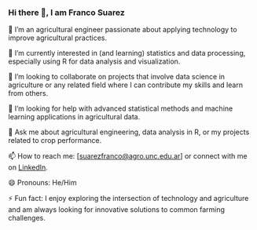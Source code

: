 ### Hi there 👋, I am Franco Suarez

🌱 I’m an agricultural engineer passionate about applying technology to improve agricultural practices.

👀 I’m currently interested in (and learning) statistics and data processing, especially using R for data analysis and visualization.

👯 I’m looking to collaborate on projects that involve data science in agriculture or any related field where I can contribute my skills and learn from others.

🤔 I’m looking for help with advanced statistical methods and machine learning applications in agricultural data.

💬 Ask me about agricultural engineering, data analysis in R, or my projects related to crop performance.

📫 How to reach me: [suarezfranco@agro.unc.edu.ar] or connect with me on [LinkedIn]([https://ar.linkedin.com/in/francomsuarez]).

😄 Pronouns: He/Him

⚡ Fun fact: I enjoy exploring the intersection of technology and agriculture and am always looking for innovative solutions to common farming challenges.










<!--
**FrancoMSuarez/FrancoMSuarez** is a ✨ _special_ ✨ repository because its `README.md` (this file) appears on your GitHub profile.

Here are some ideas to get you started:

- 🔭 I’m currently working on ...
- 🌱 I’m currently learning ...
- 👯 I’m looking to collaborate on ...
- 🤔 I’m looking for help with ...
- 💬 Ask me about ...
- 📫 How to reach me: ...
- 😄 Pronouns: ...
- ⚡ Fun fact: ...
-->
